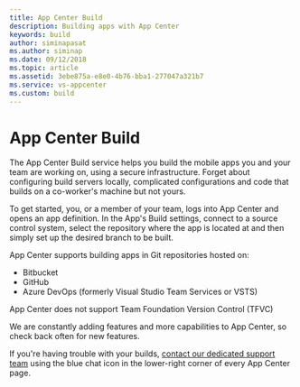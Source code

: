 ```yaml
---
title: App Center Build
description: Building apps with App Center
keywords: build
author: siminapasat
ms.author: siminap
ms.date: 09/12/2018
ms.topic: article
ms.assetid: 3ebe875a-e8e0-4b76-bba1-277047a321b7
ms.service: vs-appcenter
ms.custom: build
---
```


# App Center Build

The App Center Build service helps you build the mobile apps you and your team are working on, using a secure infrastructure. Forget about configuring build servers locally, complicated configurations and code that builds on a co-worker's machine but not yours.

To get started, you, or a member of your team, logs into App Center and opens an app definition. In the App's Build settings, connect to a source control system, select the repository where the app is located at and then simply set up the desired branch to be built.

App Center supports building apps in Git repositories hosted on:

- Bitbucket
- GitHub
- Azure DevOps (formerly Visual Studio Team Services or VSTS)

App Center does not support Team Foundation Version Control (TFVC)

We are constantly adding features and more capabilities to App Center, so check back often for new features.

If you're having trouble with your builds, [contact our dedicated support team](https://intercom.help/appcenter/getting-started/getting-help-with-app-center) using the blue chat icon in the lower-right corner of every App Center page.
